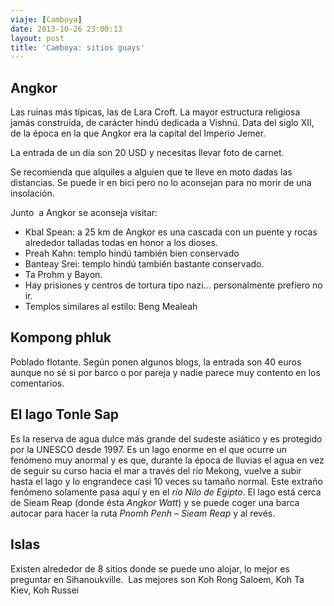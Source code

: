```yaml
---
viaje: [Camboya]
date: 2013-10-26 23:00:13
layout: post
title: 'Camboya: sitios guays'
---
```

## Angkor

Las ruinas más típicas, las de Lara Croft. La mayor estructura religiosa jamás construida, de carácter hindú dedicada a Vishnú. Data del siglo XII, de la época en la que Angkor era la capital del Imperio Jemer.

La entrada de un día son 20 USD y necesitas llevar foto de carnet.

Se recomienda que alquiles a alguien que te lleve en moto dadas las distancias. Se puede ir en bici pero no lo aconsejan para no morir de una insolación.

Junto  a Angkor se aconseja visitar:

- Kbal Spean: a 25 km de Angkor es una cascada con un puente y rocas alrededor talladas todas en honor a los dioses.
- Preah Kahn: templo hindú también bien conservado
- Banteay Srei: templo hindú también bastante conservado.
- Ta Prohm y Bayon.
- Hay prisiones y centros de tortura tipo nazi... personalmente prefiero no ir.
- Templos similares al estilo: Beng Mealeah

## Kompong phluk

Poblado flotante. Según ponen algunos blogs, la entrada son 40 euros aunque no sé si por barco o por pareja y nadie parece muy contento en los comentarios. 

## El lago Tonle Sap

Es la reserva de agua dulce más grande del sudeste asiático y es protegido por la UNESCO desde 1997. Es un lago enorme en el que ocurre un fenómeno muy anormal y es que, durante la época de lluvias el agua en vez de seguir su curso hacia el mar a través del río Mekong, vuelve a subir hasta el lago y lo engrandece casi 10 veces su tamaño normal. Este extraño fenómeno solamente pasa aquí y en el *río Nilo de Egipto*. El lago está cerca de Sieam Reap (donde ésta *Angkor Watt*) y se puede coger una barca autocar para hacer la ruta *Pnomh Penh – Sieam Reap* y al revés.

## Islas

Existen alrededor de 8 sitios donde se puede uno alojar, lo mejor es preguntar en Sihanoukville.  Las mejores son Koh Rong Saloem, Koh Ta Kiev, Koh Russei